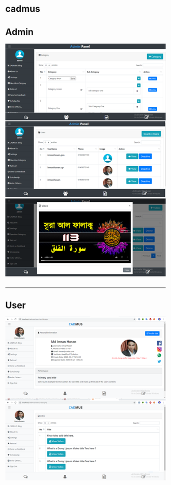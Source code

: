 # cadmus
<h1>Admin</h1>
<img src="Doc/a.png" />
<img src="Doc/b.png" />
<img src="Doc/c.png" />
<br><br>
<hr>
<h1>User</h1>
<img src="Doc/user a.png" />
<img src="Doc/v.png" />
